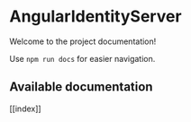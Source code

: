 # AngularIdentityServer

Welcome to the project documentation!

Use `npm run docs` for easier navigation.

## Available documentation

[[index]]
